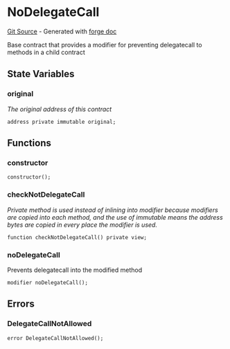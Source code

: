 # NoDelegateCall
[Git Source](https://github.com/uniswap/v4-core/blob/b619b6718e31aa5b4fa0286520c455ceb950276d/src/NoDelegateCall.sol) - Generated with [forge doc](https://book.getfoundry.sh/reference/forge/forge-doc)

Base contract that provides a modifier for preventing delegatecall to methods in a child contract


## State Variables
### original
*The original address of this contract*


```solidity
address private immutable original;
```


## Functions
### constructor


```solidity
constructor();
```

### checkNotDelegateCall

*Private method is used instead of inlining into modifier because modifiers are copied into each method,
and the use of immutable means the address bytes are copied in every place the modifier is used.*


```solidity
function checkNotDelegateCall() private view;
```

### noDelegateCall

Prevents delegatecall into the modified method


```solidity
modifier noDelegateCall();
```

## Errors
### DelegateCallNotAllowed

```solidity
error DelegateCallNotAllowed();
```

